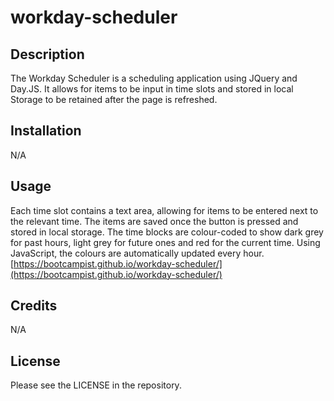 # workday-scheduler

## Description

The Workday Scheduler is a scheduling application using JQuery and Day.JS. It allows for items to be input in time slots and stored in local Storage to be retained after the page is refreshed.


## Installation

N/A

## Usage

Each time slot contains a text area, allowing for items to be entered next to the relevant time. The items are saved once the button is pressed and stored in local storage. The time blocks are colour-coded to show dark grey for past hours, light grey for future ones and red for the current time. Using JavaScript, the colours are automatically updated every hour.
[https://bootcampist.github.io/workday-scheduler/](https://bootcampist.github.io/workday-scheduler/)




## Credits

N/A

## License

Please see the LICENSE in the repository.
